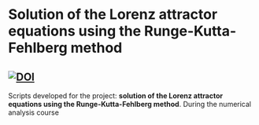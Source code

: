 # Solution of the Lorenz attractor equations using the Runge-Kutta-Fehlberg method
[![DOI](https://zenodo.org/badge/312690672.svg)](https://zenodo.org/badge/latestdoi/312690672)
----
Scripts developed for the project: **solution of the Lorenz attractor equations using the Runge-Kutta-Fehlberg method**. During the numerical analysis course
